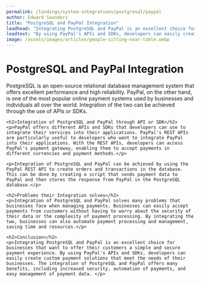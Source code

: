 ```yaml
---
permalink: /landings/system-integrations/postgresql/paypal
author: Edward Saunders
title: "PostgreSQL and PayPal Integration"
leadhead: "Integrating PostgreSQL and PayPal is an excellent choice for businesses that want to offer their customers a simple and secure payment experience"
leadtext: "By using PayPal's APIs and SDKs, developers can easily create custom payment solutions that meet the needs of their businesses. The integration of PostgreSQL and PayPal offers many benefits, including increased security, automation of payments, and easy management of payment data."
image: /assets/images/articles/people-sitting-near-table.webp
---
```

<div class="arttext">	<h1>PostgreSQL and PayPal Integration</h1>
	<p>PostgreSQL is an open-source relational database management system that offers excellent performance and high reliability. PayPal, on the other hand, is one of the most popular online payment systems used by businesses and individuals all over the world. Integration of the two can be achieved through the use of APIs or SDKs.</p>

	<h2>Integration of PostgreSQL and PayPal through API or SDK</h2>
	<p>PayPal offers different APIs and SDKs that developers can use to integrate their services into their applications. PayPal's REST APIs are particularly useful to developers who want to integrate PayPal into their applications. With the REST APIs, developers can access PayPal's payment gateway, enabling them to accept payments in different currencies and payment methods.</p>

	<p>Integration of PostgreSQL and PayPal can be achieved by using the PayPal REST API to create orders and transactions in the database. This can be done by creating a script that sends payment data to PayPal and then stores the response from PayPal in the PostgreSQL database.</p>

	<h2>Problems their Integration solves</h2>
	<p>Integration of PostgreSQL and PayPal solves many problems that businesses face when managing payments. Businesses can easily accept payments from customers without having to worry about the security of their data or the complexity of payment processing. By integrating the two, businesses can also automate payment processing and management, saving time and resources.</p>

	<h2>Conclusion</h2>
	<p>Integrating PostgreSQL and PayPal is an excellent choice for businesses that want to offer their customers a simple and secure payment experience. By using PayPal's APIs and SDKs, developers can easily create custom payment solutions that meet the needs of their businesses. The integration of PostgreSQL and PayPal offers many benefits, including increased security, automation of payments, and easy management of payment data. </p>
</div>